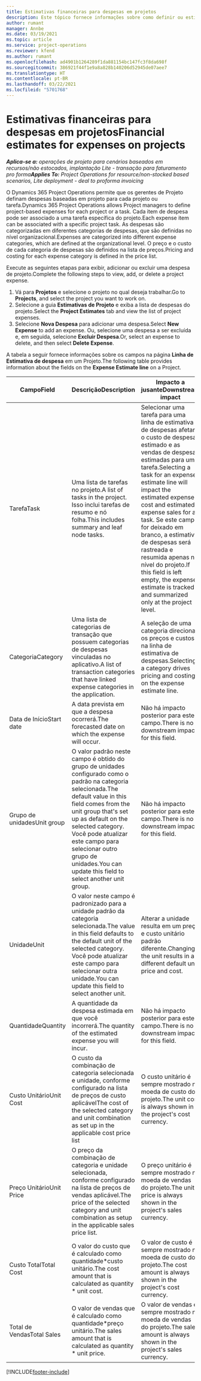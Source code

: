 ```yaml
---
title: Estimativas financeiras para despesas em projetos
description: Este tópico fornece informações sobre como definir ou estimar despesas baseadas em projetos.
author: rumant
manager: Annbe
ms.date: 03/19/2021
ms.topic: article
ms.service: project-operations
ms.reviewer: kfend
ms.author: rumant
ms.openlocfilehash: ad4901b1264289f1da881154bc147fc3f8da698f
ms.sourcegitcommit: 386921f44f1e9a8a828b140206d52945de07aee7
ms.translationtype: HT
ms.contentlocale: pt-BR
ms.lasthandoff: 03/22/2021
ms.locfileid: "5701768"
---
```

# <a name="financial-estimates-for-expenses-on-projects"></a><span data-ttu-id="08f07-103">Estimativas financeiras para despesas em projetos</span><span class="sxs-lookup"><span data-stu-id="08f07-103">Financial estimates for expenses on projects</span></span>
<span data-ttu-id="08f07-104">_**Aplica-se a:** operações de projeto para cenários baseados em recursos/não estocados, implantação Lite - transação para faturamento pro forma_</span><span class="sxs-lookup"><span data-stu-id="08f07-104">_**Applies To:** Project Operations for resource/non-stocked based scenarios, Lite deployment - deal to proforma invoicing_</span></span>

<span data-ttu-id="08f07-105">O Dynamics 365 Project Operations permite que os gerentes de Projeto definam despesas baseadas em projeto para cada projeto ou tarefa.</span><span class="sxs-lookup"><span data-stu-id="08f07-105">Dynamics 365 Project Operations allows Project managers to define project-based expenses for each project or a task.</span></span> <span data-ttu-id="08f07-106">Cada item de despesa pode ser associado a uma tarefa específica do projeto.</span><span class="sxs-lookup"><span data-stu-id="08f07-106">Each expense item can be associated with a specific project task.</span></span> <span data-ttu-id="08f07-107">As despesas são categorizadas em diferentes categorias de despesas, que são definidas no nível organizacional.</span><span class="sxs-lookup"><span data-stu-id="08f07-107">Expenses are categorized into different expense categories, which are defined at the organizational level.</span></span> <span data-ttu-id="08f07-108">O preço e o custo de cada categoria de despesas são definidos na lista de preços.</span><span class="sxs-lookup"><span data-stu-id="08f07-108">Pricing and costing for each expense category is defined in the price list.</span></span> 

<span data-ttu-id="08f07-109">Execute as seguintes etapas para exibir, adicionar ou excluir uma despesa de projeto.</span><span class="sxs-lookup"><span data-stu-id="08f07-109">Complete the following steps to view, add, or delete a project expense.</span></span>

1. <span data-ttu-id="08f07-110">Vá para **Projetos** e selecione o projeto no qual deseja trabalhar.</span><span class="sxs-lookup"><span data-stu-id="08f07-110">Go to **Projects**, and select the project you want to work on.</span></span>
2. <span data-ttu-id="08f07-111">Selecione a guia **Estimativas de Projeto** e exiba a lista de despesas do projeto.</span><span class="sxs-lookup"><span data-stu-id="08f07-111">Select the **Project Estimates** tab and view the list of project expenses.</span></span>
3. <span data-ttu-id="08f07-112">Selecione **Nova Despesa** para adicionar uma despesa.</span><span class="sxs-lookup"><span data-stu-id="08f07-112">Select **New Expense** to add an expense.</span></span> <span data-ttu-id="08f07-113">Ou, selecione uma despesa a ser excluída e, em seguida, selecione **Excluir Despesa**.</span><span class="sxs-lookup"><span data-stu-id="08f07-113">Or, select an expense to delete, and then select **Delete Expense**.</span></span>

<span data-ttu-id="08f07-114">A tabela a seguir fornece informações sobre os campos na página **Linha de Estimativa de despesa** em um Projeto.</span><span class="sxs-lookup"><span data-stu-id="08f07-114">The following table provides information about the fields on the **Expense Estimate line** on a Project.</span></span> 

| <span data-ttu-id="08f07-115">**Campo**</span><span class="sxs-lookup"><span data-stu-id="08f07-115">**Field**</span></span> | <span data-ttu-id="08f07-116">**Descrição**</span><span class="sxs-lookup"><span data-stu-id="08f07-116">**Description**</span></span> | <span data-ttu-id="08f07-117">**Impacto a jusante**</span><span class="sxs-lookup"><span data-stu-id="08f07-117">**Downstream impact**</span></span> |
| --- | --- | --- |
| <span data-ttu-id="08f07-118">Tarefa</span><span class="sxs-lookup"><span data-stu-id="08f07-118">Task</span></span> | <span data-ttu-id="08f07-119">Uma lista de tarefas no projeto.</span><span class="sxs-lookup"><span data-stu-id="08f07-119">A list of tasks in the project.</span></span> <span data-ttu-id="08f07-120">Isso inclui tarefas de resumo e nó folha.</span><span class="sxs-lookup"><span data-stu-id="08f07-120">This includes summary and leaf node tasks.</span></span> | <span data-ttu-id="08f07-121">Selecionar uma tarefa para uma linha de estimativa de despesas afetará o custo de despesas estimado e as vendas de despesas estimadas para uma tarefa.</span><span class="sxs-lookup"><span data-stu-id="08f07-121">Selecting a task for an expense estimate line will impact the estimated expense cost and estimated expense sales for a task.</span></span> <span data-ttu-id="08f07-122">Se este campo for deixado em branco, a estimativa de despesas será rastreada e resumida apenas no nível do projeto.</span><span class="sxs-lookup"><span data-stu-id="08f07-122">If this field is left empty, the expense estimate is tracked and summarized only at the project level.</span></span> |
| <span data-ttu-id="08f07-123">Categoria</span><span class="sxs-lookup"><span data-stu-id="08f07-123">Category</span></span> | <span data-ttu-id="08f07-124">Uma lista de categorias de transação que possuem categorias de despesas vinculadas no aplicativo.</span><span class="sxs-lookup"><span data-stu-id="08f07-124">A list of transaction categories that have linked expense categories in the application.</span></span> | <span data-ttu-id="08f07-125">A seleção de uma categoria direciona os preços e custos na linha de estimativa de despesas.</span><span class="sxs-lookup"><span data-stu-id="08f07-125">Selecting a category drives pricing and costing on the expense estimate line.</span></span> |
| <span data-ttu-id="08f07-126">Data de Início</span><span class="sxs-lookup"><span data-stu-id="08f07-126">Start date</span></span> | <span data-ttu-id="08f07-127">A data prevista em que a despesa ocorrerá.</span><span class="sxs-lookup"><span data-stu-id="08f07-127">The forecasted date on which the expense will occur.</span></span> | <span data-ttu-id="08f07-128">Não há impacto posterior para este campo.</span><span class="sxs-lookup"><span data-stu-id="08f07-128">There is no downstream impact for this field.</span></span> |
| <span data-ttu-id="08f07-129">Grupo de unidades</span><span class="sxs-lookup"><span data-stu-id="08f07-129">Unit group</span></span> | <span data-ttu-id="08f07-130">O valor padrão neste campo é obtido do grupo de unidades configurado como o padrão na categoria selecionada.</span><span class="sxs-lookup"><span data-stu-id="08f07-130">The default value in this field comes from the unit group that's set up as default on the selected category.</span></span> <span data-ttu-id="08f07-131">Você pode atualizar este campo para selecionar outro grupo de unidades.</span><span class="sxs-lookup"><span data-stu-id="08f07-131">You can update this field to select another unit group.</span></span> | <span data-ttu-id="08f07-132">Não há impacto posterior para este campo.</span><span class="sxs-lookup"><span data-stu-id="08f07-132">There is no downstream impact for this field.</span></span> |
| <span data-ttu-id="08f07-133">Unidade</span><span class="sxs-lookup"><span data-stu-id="08f07-133">Unit</span></span> | <span data-ttu-id="08f07-134">O valor neste campo é padronizado para a unidade padrão da categoria selecionada.</span><span class="sxs-lookup"><span data-stu-id="08f07-134">The value in this field defaults to the default unit of the selected category.</span></span> <span data-ttu-id="08f07-135">Você pode atualizar este campo para selecionar outra unidade.</span><span class="sxs-lookup"><span data-stu-id="08f07-135">You can update this field to select another unit.</span></span> | <span data-ttu-id="08f07-136">Alterar a unidade resulta em um preço e custo unitário padrão diferente.</span><span class="sxs-lookup"><span data-stu-id="08f07-136">Changing the unit results in a different default unit price and cost.</span></span> |
| <span data-ttu-id="08f07-137">Quantidade</span><span class="sxs-lookup"><span data-stu-id="08f07-137">Quantity</span></span> | <span data-ttu-id="08f07-138">A quantidade da despesa estimada em que você incorrerá.</span><span class="sxs-lookup"><span data-stu-id="08f07-138">The quantity of the estimated expense you will incur.</span></span> | <span data-ttu-id="08f07-139">Não há impacto posterior para este campo.</span><span class="sxs-lookup"><span data-stu-id="08f07-139">There is no downstream impact for this field.</span></span> |
| <span data-ttu-id="08f07-140">Custo Unitário</span><span class="sxs-lookup"><span data-stu-id="08f07-140">Unit Cost</span></span> | <span data-ttu-id="08f07-141">O custo da combinação de categoria selecionada e unidade, conforme configurado na lista de preços de custo aplicável</span><span class="sxs-lookup"><span data-stu-id="08f07-141">The cost of the selected category and unit combination as set up in the applicable cost price list</span></span> | <span data-ttu-id="08f07-142">O custo unitário é sempre mostrado na moeda de custo do projeto.</span><span class="sxs-lookup"><span data-stu-id="08f07-142">The unit cost is always shown in the project's cost currency.</span></span> |
| <span data-ttu-id="08f07-143">Preço Unitário</span><span class="sxs-lookup"><span data-stu-id="08f07-143">Unit Price</span></span> | <span data-ttu-id="08f07-144">O preço da combinação de categoria e unidade selecionada, conforme configurado na lista de preços de vendas aplicável.</span><span class="sxs-lookup"><span data-stu-id="08f07-144">The price of the selected category and unit combination as setup in the applicable sales price list.</span></span> | <span data-ttu-id="08f07-145">O preço unitário é sempre mostrado na moeda de vendas do projeto.</span><span class="sxs-lookup"><span data-stu-id="08f07-145">The unit price is always shown in the project's sales currency.</span></span> |
| <span data-ttu-id="08f07-146">Custo Total</span><span class="sxs-lookup"><span data-stu-id="08f07-146">Total Cost</span></span> | <span data-ttu-id="08f07-147">O valor do custo que é calculado como quantidade\*custo unitário.</span><span class="sxs-lookup"><span data-stu-id="08f07-147">The cost amount that is calculated as quantity \* unit cost.</span></span>| <span data-ttu-id="08f07-148">O valor de custo é sempre mostrado na moeda de custo do projeto.</span><span class="sxs-lookup"><span data-stu-id="08f07-148">The cost amount is always shown in the project's cost currency.</span></span> |
| <span data-ttu-id="08f07-149">Total de Vendas</span><span class="sxs-lookup"><span data-stu-id="08f07-149">Total Sales</span></span> | <span data-ttu-id="08f07-150">O valor de vendas que é calculado como quantidade\*preço unitário.</span><span class="sxs-lookup"><span data-stu-id="08f07-150">The sales amount that is calculated as quantity \* unit price.</span></span> | <span data-ttu-id="08f07-151">O valor de vendas é sempre mostrado na moeda de vendas do projeto.</span><span class="sxs-lookup"><span data-stu-id="08f07-151">The sales amount is always shown in the project's sales currency.</span></span> |


[!INCLUDE[footer-include](../includes/footer-banner.md)]
